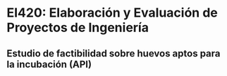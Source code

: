 # EI420: Elaboración y Evaluación de Proyectos de Ingeniería

## Estudio de factibilidad sobre huevos aptos para la incubación (API)
